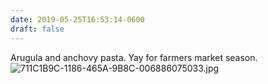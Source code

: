 ```yaml
---
date: 2019-05-25T16:53:14-0600
draft: false
---
```


Arugula and anchovy pasta. Yay for farmers market season. ![711C1B9C-1186-465A-9B8C-006886075033.jpg](http://ianwhitney.micro.blog/uploads/2019/2a916e4c8a.jpg)

